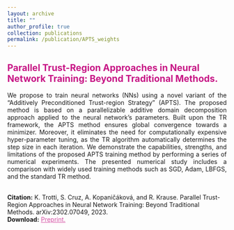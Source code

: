 ```yaml
---
layout: archive
title: ""
author_profile: true
collection: publications
permalink: /publication/APTS_weights
---
```


## <span style="color:rgb(199, 21, 133)"> Parallel Trust-Region Approaches in Neural Network Training: Beyond Traditional Methods. </span>
<div style="text-align: justify">We propose to train neural networks (NNs) using a novel variant of the “Additively
Preconditioned Trust-region Strategy” (APTS). The proposed method is based on a parallelizable additive domain decomposition approach applied to the neural network’s parameters. Built upon the TR framework, the APTS method ensures global convergence towards a minimizer. Moreover, it eliminates the need for computationally expensive hyper-parameter tuning, as the TR algorithm automatically determines the step size in each iteration. We demonstrate the capabilities, strengths, and limitations of the proposed APTS training method by performing a series of numerical experiments. The presented numerical study includes a comparison with widely used training methods such as SGD, Adam, LBFGS, and the standard TR method.
</div><br />

**Citation:** K. Trotti, S. Cruz, A. Kopaničáková, and R. Krause. Parallel Trust-Region Approaches in Neural Network Training: Beyond Traditional Methods. arXiv:2302.07049, 2023.  <br />
**Download:** <a href="https://arxiv.org/pdf/2312.13677.pdf" style="color:rgb(199, 21, 133,0.75);">Preprint.</a> <br />
